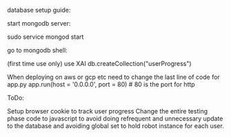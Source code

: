 database setup guide:

start mongodb server:

sudo service mongod start

go to mongodb shell:

(first time use only)
use XAI
db.createCollection("userProgress")

When deploying on aws or gcp etc need to change the last line of code  for app.py
app.run(host = '0.0.0.0', port = 80) # 80 is the port for http

ToDo:

Setup browser cookie to track user progress
Change the entire testing phase code to javascript to avoid doing refrequent and unnecessary update to the database and avoiding global set to hold robot instance for each user.




